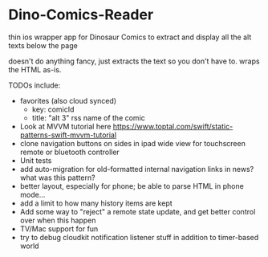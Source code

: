 # Dino-Comics-Reader

thin ios wrapper app for Dinosaur Comics to extract and display all the alt texts below the page

doesn't do anything fancy, just extracts the text so you don't have to. wraps the HTML as-is.

TODOs include:
* favorites (also cloud synced)
    * key: comicId
    * title: "alt 3" rss name of the comic
* Look at MVVM tutorial here https://www.toptal.com/swift/static-patterns-swift-mvvm-tutorial
* clone navigation buttons on sides in ipad wide view for touchscreen remote or bluetooth controller
* Unit tests
* add auto-migration for old-formatted internal navigation links in news? what was this pattern?
* better layout, especially for phone; be able to parse HTML in phone mode...
* add a limit to how many history items are kept
* Add some way to "reject" a remote state update, and get better control over when this happen
* TV/Mac support for fun
* try to debug cloudkit notification listener stuff in addition to timer-based world
